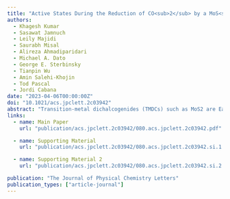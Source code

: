 ```yaml
---
title: "Active States During the Reduction of CO<sub>2</sub> by a MoS<sub>2</sub> Electrocatalyst"
authors:
  - Khagesh Kumar
  - Sasawat Jamnuch
  - Leily Majidi
  - Saurabh Misal
  - Alireza Ahmadiparidari
  - Michael A. Dato
  - George E. Sterbinsky
  - Tianpin Wu
  - Amin Salehi-Khojin
  - Tod Pascal
  - Jordi Cabana
date: "2023-04-06T00:00:00Z"
doi: "10.1021/acs.jpclett.2c03942"
abstract: "Transition-metal dichalcogenides (TMDCs) such as MoS2 are Earth-abundant catalysts that are attractive for many chemical processes, including the carbon dioxide reduction reaction (CO2RR). While many studies have correlated synthetic preparation and architectures with macroscopic electrocatalytic performance, not much is known about the state of MoS2 under functional conditions, particularly its interactions with target molecules like CO2. Here, we combine operando Mo K- and S K-edge X-ray absorption spectroscopy (XAS) with first-principles simulations to track changes in the electronic structure of MoS2 nanosheets during CO2RR. Comparison of the simulated and measured XAS discerned the existence of Mo-CO2 binding in the active state. This state perturbs hybridized Mo 4d-S 3p states and is critically mediated by sulfur vacancies induced electrochemically. The study sheds new light on the underpinnings of the excellent performance of MoS2 in CO2RR. The electronic signatures we reveal could be a screening criterion toward further gains in activity and selectivity of TMDCs in general."
links:
  - name: Main Paper
    url: "publication/acs.jpclett.2c03942/080.acs.jpclett.2c03942.pdf"

  - name: Supporting Material
    url: "publication/acs.jpclett.2c03942/080.acs.jpclett.2c03942.si.1.pdf"

  - name: Supporting Material 2
    url: "publication/acs.jpclett.2c03942/080.acs.jpclett.2c03942.si.2.pdf"

publication: "The Journal of Physical Chemistry Letters"
publication_types: ["article-journal"]
---
```

